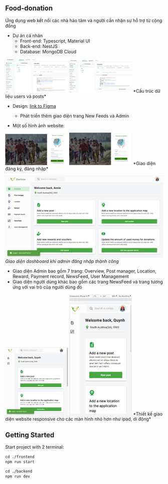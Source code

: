 ## Food-donation
Ứng dụng web kết nối các nhà hảo tâm và người cần nhận sự hỗ trợ từ cộng đồng
- Dự án cá nhân
  - Front-end: Typescript, Material UI
  - Back-end: NestJS
  - Database: MongoDB Cloud
<img src="images/db_users.png" width="200"/>
<img src="images/db_posts.png" width="200"/>
*Cấu trúc dữ liệu users và posts*

- Design: [link to Figma](https://www.figma.com/design/44Gs3a2a4ung1crYIBmM23/Food-Donation?node-id=264-12178&t=FGJ9xiuYWDo3bnJz-1)
  - Phát triển thêm giao diện trang New Feeds và Admin

- Một số hình ảnh website:
<img src="images/sign_up.png" width="200"/>
<img src="images/log_in.png" width="200"/>
*Giao diện đăng ký, đăng nhập*

![Admin Dashboad](images/dashboard.png)
*Giao diện dashboard khi admin đăng nhập thành công*
  - Giao diện Admin bao gồm 7 trang: Overview, Post manager, Location, Reward, Payment record, NewsFeed, User Management
  - Giao diện người dùng khác bao gồm các trang NewsFeed và trang tương ứng với vai trò của người dùng đó

<img src="images/dashboard_ipadScreen.png" width="200"/>
<img src="images/dashboard_iphoneSEscreen.png" width="200"/>
*Thiết kế giao diện website responsive cho các màn hình nhỏ hơn như ipad, di động*

## Getting Started
Start project with 2 terminal:
```
cd ./frontend
npm run start
```

```
cd ./backend
npm run dev
```
